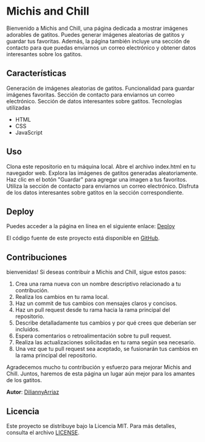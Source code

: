 # Michis and Chill

Bienvenido a Michis and Chill, una página dedicada a mostrar imágenes adorables de gatitos. Puedes generar imágenes aleatorias de gatitos y guardar tus favoritas. Además, la página también incluye una sección de contacto para que puedas enviarnos un correo electrónico y obtener datos interesantes sobre los gatitos.

## Características

Generación de imágenes aleatorias de gatitos.
Funcionalidad para guardar imágenes favoritas.
Sección de contacto para enviarnos un correo electrónico.
Sección de datos interesantes sobre gatitos.
Tecnologías utilizadas
- HTML
- CSS
- JavaScript

## Uso

Clona este repositorio en tu máquina local.
Abre el archivo index.html en tu navegador web.
Explora las imágenes de gatitos generadas aleatoriamente.
Haz clic en el botón "Guardar" para agregar una imagen a tus favoritos.
Utiliza la sección de contacto para enviarnos un correo electrónico.
Disfruta de los datos interesantes sobre gatitos en la sección correspondiente.

## Deploy

Puedes acceder a la página en línea en el siguiente enlace: [Deploy](https://diliannyarriaz.github.io/ProyectoFinalBAMultiplica)

El código fuente de este proyecto está disponible en [GitHub](https://github.com/DiliannyArriaz/ProyectoFinalBAMultiplica).

## Contribuciones

bienvenidas! Si deseas contribuir a Michis and Chill, sigue estos pasos:

1. Crea una rama nueva con un nombre descriptivo relacionado a tu contribución.
2. Realiza los cambios en tu rama local.
3. Haz un commit de tus cambios con mensajes claros y concisos.
4. Haz un pull request desde tu rama hacia la rama principal del repositorio.
5. Describe detalladamente tus cambios y por qué crees que deberían ser incluidos.
6. Espera comentarios o retroalimentación sobre tu pull request.
7. Realiza las actualizaciones solicitadas en tu rama según sea necesario.
8. Una vez que tu pull request sea aceptado, se fusionarán tus cambios en la rama principal del repositorio.

Agradecemos mucho tu contribución y esfuerzo para mejorar Michis and Chill. Juntos, haremos de esta página un lugar aún mejor para los amantes de los gatitos.

**Autor**:
[DiliannyArriaz](https://github.com/DiliannyArriaz)

## Licencia

Este proyecto se distribuye bajo la Licencia MIT. Para más detalles, consulta el archivo [LICENSE](https://github.com/DiliannyArriaz/ProyectoFinalBAMultiplica/blob/master/LICENSE).

